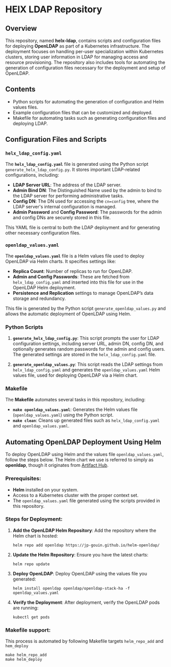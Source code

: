 # HElX LDAP Repository

## Overview
This repository, named **helx-ldap**, contains scripts and configuration files for 
deploying **OpenLDAP** as part of a Kubernetes infrastructure. The deployment 
focuses on handling per-user specialization within Kubernetes clusters, storing 
user information in LDAP for managing access and resource provisioning. The 
repository also includes tools for automating the generation of configuration 
files necessary for the deployment and setup of OpenLDAP.

## Contents
- Python scripts for automating the generation of configuration and Helm values
  files.
- Example configuration files that can be customized and deployed.
- Makefile for automating tasks such as generating configuration files and 
  deploying LDAP.

## Configuration Files and Scripts

### `helx_ldap_config.yaml`
The **`helx_ldap_config.yaml`** file is generated using the Python script 
`generate_helx_ldap_config.py`. It stores important LDAP-related configurations, 
including:
- **LDAP Server URL**: The address of the LDAP server.
- **Admin Bind DN**: The Distinguished Name used by the admin to bind to the 
  LDAP server for performing administrative tasks.
- **Config DN**: The DN used for accessing the `cn=config` tree, where the LDAP 
  server's internal configuration is managed.
- **Admin Password** and **Config Password**: The passwords for the admin and 
  config DNs are securely stored in this file.

This YAML file is central to both the LDAP deployment and for generating other 
necessary configuration files.

### `openldap_values.yaml`
The **`openldap_values.yaml`** file is a Helm values file used to deploy 
OpenLDAP via Helm charts. It specifies settings like:
- **Replica Count**: Number of replicas to run for OpenLDAP.
- **Admin and Config Passwords**: These are fetched from `helx_ldap_config.yaml`
  and inserted into this file for use in the OpenLDAP Helm deployment.
- **Persistence and Replication** settings to manage OpenLDAP’s data storage and 
  redundancy.

This file is generated by the Python script `generate_openldap_values.py` and 
allows the automatic deployment of OpenLDAP using Helm.

### Python Scripts
1. **`generate_helx_ldap_config.py`**: This script prompts the user for LDAP 
   configuration settings, including server URL, admin DN, config DN, and 
   optionally generates random passwords for the admin and config users. The 
   generated settings are stored in the `helx_ldap_config.yaml` file.
   
2. **`generate_openldap_values.py`**: This script reads the LDAP settings from 
   `helx_ldap_config.yaml` and generates the `openldap_values.yaml` Helm values 
   file, used for deploying OpenLDAP via a Helm chart. 

### Makefile
The **Makefile** automates several tasks in this repository, including:
- **`make openldap_values.yaml`**: Generates the Helm values file 
  (`openldap_values.yaml`) using the Python script.
- **`make clean`**: Cleans up generated files such as `helx_ldap_config.yaml` 
  and `openldap_values.yaml`.


## Automating OpenLDAP Deployment Using Helm

To deploy OpenLDAP using Helm and the values file `openldap_values.yaml`, follow 
the steps below. The Helm chart we use is referred to simply as **openldap**, 
though it originates from [Artifact Hub](https://artifacthub.io/packages/helm/helm-openldap/openldap-stack-ha).

### Prerequisites:
- **Helm** installed on your system.
- Access to a Kubernetes cluster with the proper context set.
- The `openldap_values.yaml` file generated using the scripts provided in this 
  repository.

### Steps for Deployment:

1. **Add the OpenLDAP Helm Repository**:
   Add the repository where the Helm chart is hosted:
   ```
   helm repo add openldap https://jp-gouin.github.io/helm-openldap/
   ```

2. **Update the Helm Repository**:
   Ensure you have the latest charts:
   ```
   helm repo update
   ```

3. **Deploy OpenLDAP**:
   Deploy OpenLDAP using the values file you generated:
   ```
   helm install openldap openldap/openldap-stack-ha -f openldap_values.yaml
   ```

4. **Verify the Deployment**:
   After deployment, verify the OpenLDAP pods are running:
   ```
   kubectl get pods
   ```

### Makefile support:
This process is automated by following Makefile targets `helm_repo_add` and
`hem_deploy`
```
make helm_repo_add
make helm_deploy
```



